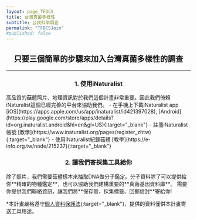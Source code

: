 ```yaml
---
layout: page_TFDCS
title: 台灣真菌多樣性
subtitle: 公民科學調查
permalink: "TFDCSJoin"
#published: false
---
```

<h2 style="text-align: center;"> 只要三個簡單的步驟來加入台灣真菌多樣性的調查</h2>
<hr>  
<p></p>
<h3 style="text-align: center;">1. 使用iNaturalist</h3>
高品質的菇體照片、地理資訊對於我們這個計畫非常重要。因此我們倚賴iNaturalist這個已經完善的平台來協助我們。
- 在手機上下載iNaturalist app [iOS](https://apps.apple.com/us/app/inaturalist/id421397028), [Android](https://play.google.com/store/apps/details?id=org.inaturalist.android&hl=en&gl=US){:target="_blank"}
- 註冊iNaturalist帳號 [教學](https://www.inaturalist.org/pages/register_zhtw){:target="_blank"}
- 使用iNaturalist紀錄菇體 [教學](https://e-info.org.tw/node/215237){:target="_blank"}

<p></p>
<h3 style="text-align: center;">2. 讓我們寄採集工具給你</h3>
除了照片，我們需要菇體樣本來抽取DNA做分子鑑定。分子資料除了可以提供給你**精確的物種鑑定**，也可以協助我們建構重要的**真菌基因資料庫**。
需要你提供我們聯絡資訊，讓我們將**保存管、採集標籤、回郵信封**寄給你!


*本計畫嚴格遵守[個人資料保護法](https://law.moj.gov.tw/LawClass/LawAll.aspx?PCode=I0050021){:target="_blank"}，提供的資料僅供本計畫寄送工具用途。
